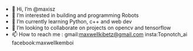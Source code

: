 - 👋 Hi, I’m @maxisz
- 👀 I’m interested in building and programming Robots
- 🌱 I’m currently learning Python, c++ and web dev
- 💞️ I’m looking to collaborate on projects on opencv and tensorflow
- 📫 How to reach me :
     gmail:maxwellkibetz@gmail.com
     insta:Topnotch_ai
     facebook:maxwellkemboi
     

<!---
maxisz/maxisz is a ✨ special ✨ repository because its `README.md` (this file) appears on your GitHub profile.
You can click the Preview link to take a look at your changes.
--->
